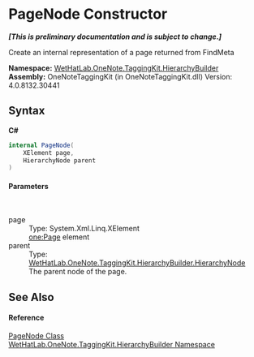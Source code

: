 # PageNode Constructor 
 _**\[This is preliminary documentation and is subject to change.\]**_

Create an internal representation of a page returned from FindMeta

**Namespace:**&nbsp;<a href="886a8d6b-3c89-17b1-a6bd-f04dfde95aba.md">WetHatLab.OneNote.TaggingKit.HierarchyBuilder</a><br />**Assembly:**&nbsp;OneNoteTaggingKit (in OneNoteTaggingKit.dll) Version: 4.0.8132.30441

## Syntax

**C#**<br />
``` C#
internal PageNode(
	XElement page,
	HierarchyNode parent
)
```


#### Parameters
&nbsp;<dl><dt>page</dt><dd>Type: System.Xml.Linq.XElement<br /><one:Page> element</dd><dt>parent</dt><dd>Type: <a href="f01a25b1-a2fc-25d2-ee15-630216a9c12e.md">WetHatLab.OneNote.TaggingKit.HierarchyBuilder.HierarchyNode</a><br />The parent node of the page.</dd></dl>

## See Also


#### Reference
<a href="0d8ed3e9-a495-7ffc-8e7a-1b49391c2657.md">PageNode Class</a><br /><a href="886a8d6b-3c89-17b1-a6bd-f04dfde95aba.md">WetHatLab.OneNote.TaggingKit.HierarchyBuilder Namespace</a><br />